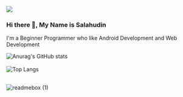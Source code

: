 ![](https://komarev.com/ghpvc/?username=Salahudin-cloud&color=orange&style=for-the-badge)
### Hi there 👋, My Name is Salahudin
I'm a Beginner Programmer who like  Android Development and Web Development
<br>

![Anurag's GitHub stats](https://github-readme-stats.vercel.app/api?username=Salahudin-cloud&show_icons=true&theme=dark)
<br>
<br>
![Top Langs](https://github-readme-stats.vercel.app/api/top-langs/?username=Salahudin-cloud&layout=compact)
<br>
<br>

![readmebox (1)](https://github.com/Salahudin-cloud/Salahudin-cloud/assets/69721453/44d770ef-b581-41a7-91db-a5076abf9632)
